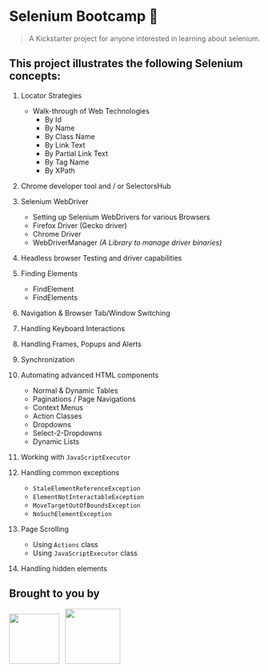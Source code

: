 # Selenium Bootcamp :rocket:

> A Kickstarter project for anyone interested in learning about selenium.

## This project illustrates the following Selenium concepts:

1. Locator Strategies
    - Walk-through of Web Technologies
        - By Id
        - By Name
        - By Class Name
        - By Link Text
        - By Partial Link Text
        - By Tag Name
        - By XPath

2. Chrome developer tool and / or SelectorsHub
3. Selenium WebDriver
    - Setting up Selenium WebDrivers for various Browsers
    - Firefox Driver (Gecko driver)
    - Chrome Driver
    - WebDriverManager _(A Library to manage driver binaries)_
4. Headless browser Testing and driver capabilities
5. Finding Elements
    - FindElement
    - FindElements
6. Navigation & Browser Tab/Window Switching
7. Handling Keyboard Interactions
8. Handling Frames, Popups and Alerts
9. Synchronization
10. Automating advanced HTML components
    - Normal & Dynamic Tables
    - Paginations / Page Navigations
    - Context Menus
    - Action Classes
    - Dropdowns
    - Select-2-Dropdowns
    - Dynamic Lists
11. Working with `JavaScriptExecutor`
12. Handling common exceptions
    - `StaleElementReferenceException`
    - `ElementNotInteractableException`
    - `MoveTargetOutOfBoundsException`
    - `NoSuchElementException`
13. Page Scrolling
    - Using `Actions` class
    - Using `JavaScriptExecutor` class
14. Handling hidden elements

## Brought to you by

<a href="https://cpsat.agiletestingalliance.org/" target="_blank"><img src="https://cpsat-agile.b-cdn.net/wp-content/uploads/2019/06/abt-logo-unsmushed.png" width="100" height="100"></a>
&nbsp;
<a href="https://www.agiletestingalliance.org/" target="_blank"><img src="https://agiletestingalliance.b-cdn.net/wp-content/uploads/2021/02/ATA-logo.png" width="110" height="110"></a>
